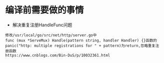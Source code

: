 # 编译前需要做的事情
* 解决重复注册HandleFunc问题
```
修改/usr/local/go/src/net/http/server.go中
func (mux *ServeMux) Handle(pattern string, handler Handler) {}函数的
panic("http: multiple registrations for " + pattern)为return,忽略重复注册函数
https://www.cnblogs.com/Bin-DuS/p/10032361.html
```
